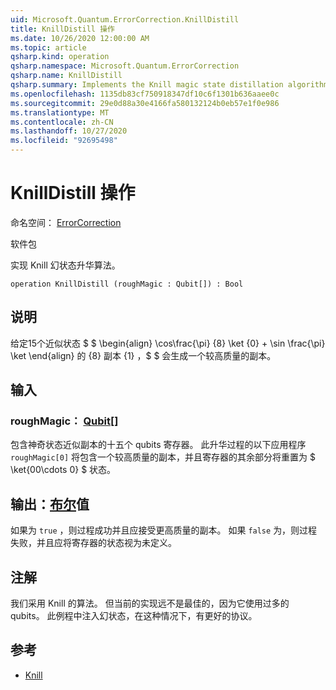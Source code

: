 ```yaml
---
uid: Microsoft.Quantum.ErrorCorrection.KnillDistill
title: KnillDistill 操作
ms.date: 10/26/2020 12:00:00 AM
ms.topic: article
qsharp.kind: operation
qsharp.namespace: Microsoft.Quantum.ErrorCorrection
qsharp.name: KnillDistill
qsharp.summary: Implements the Knill magic state distillation algorithm.
ms.openlocfilehash: 1135db83cf750918347df10c6f1301b636aaee0c
ms.sourcegitcommit: 29e0d88a30e4166fa580132124b0eb57e1f0e986
ms.translationtype: MT
ms.contentlocale: zh-CN
ms.lasthandoff: 10/27/2020
ms.locfileid: "92695498"
---
```

# <a name="knilldistill-operation"></a>KnillDistill 操作

命名空间： [ErrorCorrection](xref:Microsoft.Quantum.ErrorCorrection)

软件包 [](https://nuget.org/packages/)


实现 Knill 幻状态升华算法。

```qsharp
operation KnillDistill (roughMagic : Qubit[]) : Bool
```


## <a name="description"></a>说明

给定15个近似状态 $ $ \begin{align} \cos\frac{\pi} {8} \ket {0} + \sin \frac{\pi} \ket \end{align} 的 {8} 副本 {1} ，$ $ 会生成一个较高质量的副本。

## <a name="input"></a>输入

### <a name="roughmagic--qubit"></a>roughMagic： [Qubit](xref:microsoft.quantum.lang-ref.qubit)[]

包含神奇状态近似副本的十五个 qubits 寄存器。 此升华过程的以下应用程序 `roughMagic[0]` 将包含一个较高质量的副本，并且寄存器的其余部分将重置为 $ \ket{00\cdots 0} $ 状态。



## <a name="output--bool"></a>输出：[布尔](xref:microsoft.quantum.lang-ref.bool)值

如果为 `true` ，则过程成功并且应接受更高质量的副本。 如果 `false` 为，则过程失败，并且应将寄存器的状态视为未定义。

## <a name="remarks"></a>注解

我们采用 Knill 的算法。
但当前的实现远不是最佳的，因为它使用过多的 qubits。
此例程中注入幻状态，在这种情况下，有更好的协议。

## <a name="references"></a>参考

- [Knill](https://arxiv.org/abs/quant-ph/0402171)